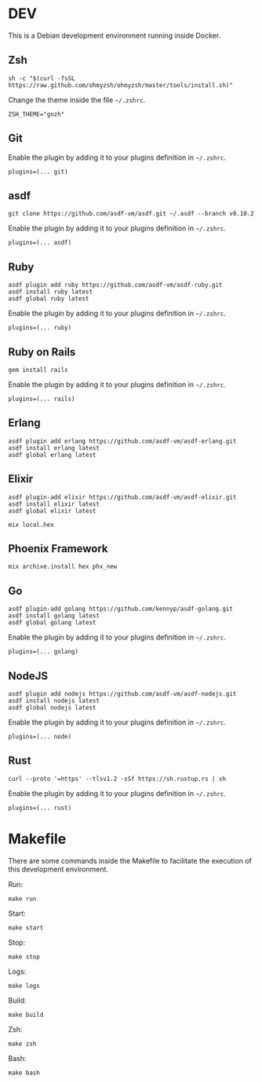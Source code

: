 # DEV

This is a Debian development environment running inside Docker.

## Zsh

```
sh -c "$(curl -fsSL https://raw.github.com/ohmyzsh/ohmyzsh/master/tools/install.sh)"
```

Change the theme inside the file `~/.zshrc`.

```
ZSH_THEME="gnzh"
```

## Git

Enable the plugin by adding it to your plugins definition in `~/.zshrc`.

```
plugins=(... git)
```

## asdf

```
git clone https://github.com/asdf-vm/asdf.git ~/.asdf --branch v0.10.2
```

Enable the plugin by adding it to your plugins definition in `~/.zshrc`.

```
plugins=(... asdf)
```

## Ruby

```
asdf plugin add ruby https://github.com/asdf-vm/asdf-ruby.git
asdf install ruby latest
asdf global ruby latest
```

Enable the plugin by adding it to your plugins definition in `~/.zshrc`.

```
plugins=(... ruby)
```

## Ruby on Rails

```
gem install rails
```

Enable the plugin by adding it to your plugins definition in `~/.zshrc`.

```
plugins=(... rails)
```

## Erlang

```
asdf plugin add erlang https://github.com/asdf-vm/asdf-erlang.git
asdf install erlang latest
asdf global erlang latest
```

## Elixir

```
asdf plugin-add elixir https://github.com/asdf-vm/asdf-elixir.git
asdf install elixir latest
asdf global elixir latest
```

```
mix local.hex
```

## Phoenix Framework

```
mix archive.install hex phx_new
```

## Go

```
asdf plugin-add golang https://github.com/kennyp/asdf-golang.git
asdf install golang latest
asdf global golang latest
```

Enable the plugin by adding it to your plugins definition in `~/.zshrc`.

```
plugins=(... golang)
```

## NodeJS

```
asdf plugin add nodejs https://github.com/asdf-vm/asdf-nodejs.git
asdf install nodejs latest
asdf global nodejs latest
```

Enable the plugin by adding it to your plugins definition in `~/.zshrc`.

```
plugins=(... node)
```

## Rust

```
curl --proto '=https' --tlsv1.2 -sSf https://sh.rustup.rs | sh
```

Enable the plugin by adding it to your plugins definition in `~/.zshrc`.

```
plugins=(... rust)
```

# Makefile

There are some commands inside the Makefile to facilitate the execution of this development environment.

Run:

```
make run
```

Start:

```
make start
```

Stop:

```
make stop
```

Logs:

```
make logs
```

Build:

```
make build
```

Zsh:

```
make zsh
```

Bash:

```
make bash
```
